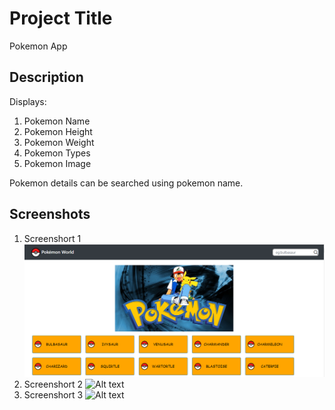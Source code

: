 # Project Title
Pokemon App
## Description
Displays:
1. Pokemon Name
2. Pokemon Height
3. Pokemon Weight
4. Pokemon Types
5. Pokemon Image

Pokemon details can be searched using pokemon name. 

## Screenshots
1. Screenshort 1
![Alt text](https://github.com/Priyanka-BN11/Simple-js-app/blob/main_pg/screenshorts/Screenshot1.PNG)
2. Screenshort 2
![Alt text](https://github.com/Priyanka-BN11/Simple-js-app/blob/main_pg/screenshorts/Screenshot2.PNG)
3. Screenshort 3
![Alt text](https://github.com/Priyanka-BN11/Simple-js-app/blob/main_pg/screenshorts/Screenshot3.PNG)
